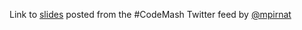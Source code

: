 Link to [slides](http://mike.pirnat.com/2013/01/13/web-development-with-python-and-django/) posted from the #CodeMash Twitter feed by [@mpirnat](http://twitter.com/@mpirnat)

